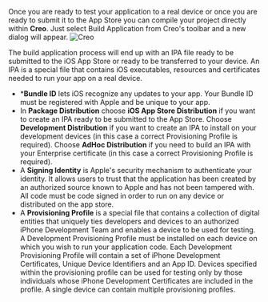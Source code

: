Once you are ready to test your application to a real device or once you are ready to submit it to the App Store you can compile your project directly within **Creo**. Just select Build Application from Creo's toolbar and a new dialog will appear.
![Creo](images/creo_build_your_app_1.png)

The build application process will end up with an IPA file ready to be submitted to the iOS App Store or ready to be transferred to your device. An IPA is a special file that contains iOS executables, resources and certificates needed to run your app on a real device.


* ***Bundle ID** lets iOS recognize any updates to your app. Your Bundle ID must be registered with Apple and be unique to your app.
* In **Package Distribution** choose **iOS App Store Distribution** if you want to create an IPA ready to be submitted to the App Store. Choose **Development Distribution** if you want to create an IPA to install on your development devices (in this case a correct Provisioning Profile is required). Choose **AdHoc Distribution** if you need to build an IPA with your Enterprise certificate (in this case a correct Provisioning Profile is required).
* A **Signing Identity** is Apple's security mechanism to authenticate your identity. It allows users to trust that the application has been created by an authorized source known to Apple and has not been tampered with. All code must be code signed in order to run on any device or distributed on the app store.
* A **Provisioning Profile** is a special file that contains a collection of digital entities that uniquely ties developers and devices to an authorized iPhone Development Team and enables a device to be used for testing. A Development Provisioning Profile must be installed on each device on which you wish to run your application code. Each Development Provisioning Profile will contain a set of iPhone Development Certificates, Unique Device Identifiers and an App ID. Devices specified within the provisioning profile can be used for testing only by those individuals whose iPhone Development Certificates are included in the profile. A single device can contain multiple provisioning profiles.
